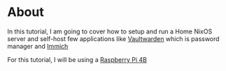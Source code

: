 # About

In this tutorial, I am going to cover how to setup and run a Home NixOS server and self-host few applications like [Vaultwarden](https://github.com/dani-garcia/vaultwarden) which is password manager and [Immich](https://immich.app/)

For this tutorial, I will be using a [Raspberry Pi 4B](https://www.raspberrypi.com/products/raspberry-pi-4-model-b/)
